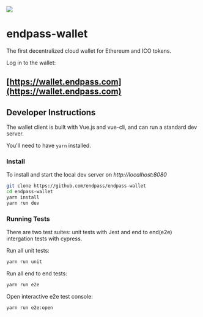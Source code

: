 ![](https://github.com/endpass/endpass-wallet/workflows/wallet%20master/badge.svg?branch=master)

# endpass-wallet

The first decentralized cloud wallet for Ethereum and ICO tokens.

Log in to the wallet:

## [https://wallet.endpass.com](https://wallet.endpass.com)

## Developer Instructions

The wallet client is built with Vue.js and vue-cli, and can run a standard dev server.

You'll need to have `yarn` installed.

### Install

To install and start the local dev server on *http://localhost:8080*

```sh
git clone https://github.com/endpass/endpass-wallet
cd endpass-wallet
yarn install
yarn run dev
```

### Running Tests

There are two test suites: unit tests with Jest and end to end(e2e) intergation tests with cypress.

Run all unit tests:
```sh
yarn run unit
```

Run all end to end tests:
```sh
yarn run e2e
```

Open interactive e2e test console:
```sh
yarn run e2e:open
```
